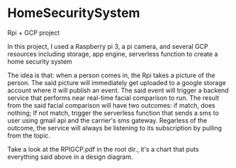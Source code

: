 # HomeSecuritySystem
Rpi + GCP project

In this project, I used a Raspberry pi 3, a pi camera, and several GCP resources including storage, app engine, serverless function to create a home security system

The idea is that: when a person comes in, the Rpi takes a picture of the person. 
The said picture will immediately get uploaded to a google storage account where it will publish an event. 
The said event will trigger a backend service that performs near real-time facial comparison to run.
The result from the said facial comparison will have two outcomes: if match, does nothing; If not match, trigger the serverless function that sends a sms to user using gmail api and the carrier's sms gateway. Regarless of the outcome, the service will always be listening to its subscription by pulling from the topic.

Take a look at the RPIGCP.pdf in the root dir., it's a chart that puts everything said above in a design diagram.
